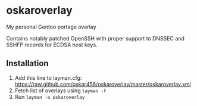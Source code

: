 oskaroverlay
============

My personal Gentoo portage overlay

Contains notably patched OpenSSH with proper support to DNSSEC and SSHFP records for ECDSA host keys.

Installation
------------

1. Add this line to layman.cfg:
    https://raw.github.com/oskar456/oskaroverlay/master/oskaroverlay.xml
2. Fetch list of overlays using `layman -f`
3. Run `layman -a oskaroverlay`

